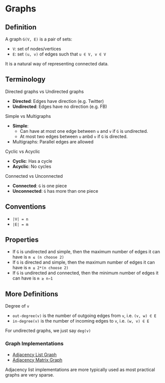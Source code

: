# Graphs

## Definition

A graph `G(V, E)` is a pair of sets:

* `V`: set of nodes/vertices
* `E`: set `(u, v)` of edges such that `u ∈ V, v ∈ V`

It is a natural way of representing connected data.

## Terminology

Directed graphs vs Undirected graphs

* **Directed**: Edges have direction (e.g. Twitter)
* **Undirected**: Edges have no direction (e.g. FB)

Simple vs Multigraphs

* **Simple**:
    * Can have at most one edge between `u` and `v` if `G` is undirected.
    * At most two edges between `u` anbd `v` if `G` is directed.
* Multigraphs: Parallel edges are allowed

Cyclic vs Acyclic

* **Cyclic**: Has a cycle
* **Acyclic**: No cycles

Connected vs Unconnected

* **Connected**: `G` is one piece
* **Unconnected**: `G` has more than one piece

## Conventions

* `|V| = n`
* `|E| = m`

## Properties

* If `G` is undirected and simple, then the maximum number of edges it can have is `m ≤ (n choose 2)`
* If `G` is directed and simple, then the maximum number of edges it can have is `m ≤ 2*(n choose 2)`
* If `G` is undirected and connected, then the minimum number of edges it can have is `m ≥ n−1`

## More Definitions

Degree of `v`

* `out-degree(v)` is the number of outgoing edges from `v`, i.e. `(v, w) ∈ E`
* `in-degree(v)` is the number of incoming edges to `v`, i.e. `(w, v) ∈ E`

For undirected graphs, we just say `deg⁡(v)`


### Graph Implementations

* [Adjacency List Graph](https://github.com/antoniojkim/AlgLib/blob/master/Algorithms/Graphs/graphs.py#L120)
* [Adjacency Matrix Graph](https://github.com/antoniojkim/AlgLib/blob/master/Algorithms/Graphs/graphs.py#L71)

Adjacency list implementations are more typically used as most practical graphs are very sparse.
